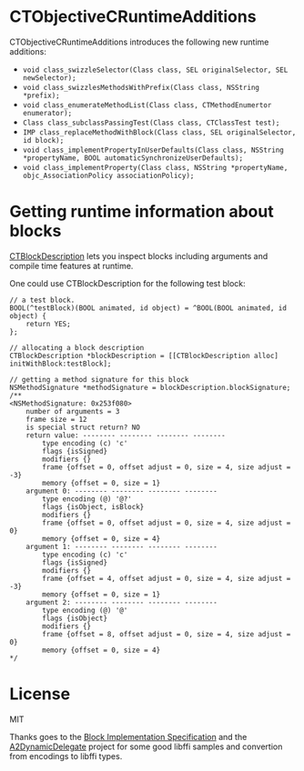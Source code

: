 CTObjectiveCRuntimeAdditions
============================

CTObjectiveCRuntimeAdditions introduces the following new runtime additions:

* `void class_swizzleSelector(Class class, SEL originalSelector, SEL newSelector);`
* `void class_swizzlesMethodsWithPrefix(Class class, NSString *prefix);`
* `void class_enumerateMethodList(Class class, CTMethodEnumertor enumerator);`
* `Class class_subclassPassingTest(Class class, CTClassTest test);`
* `IMP class_replaceMethodWithBlock(Class class, SEL originalSelector, id block);`
* `void class_implementPropertyInUserDefaults(Class class, NSString *propertyName, BOOL automaticSynchronizeUserDefaults);`
* `void class_implementProperty(Class class, NSString *propertyName, objc_AssociationPolicy associationPolicy);`


Getting runtime information about blocks
============================
[CTBlockDescription](https://github.com/ebf/CTObjectiveCRuntimeAdditions/blob/master/CTObjectiveCRuntimeAdditions/CTObjectiveCRuntimeAdditions/CTBlockDescription.h) lets you inspect blocks including arguments and compile time features at runtime.

One could use CTBlockDescription for the following test block:

``` objc
// a test block.
BOOL(^testBlock)(BOOL animated, id object) = ^BOOL(BOOL animated, id object) {
    return YES;
};

// allocating a block description
CTBlockDescription *blockDescription = [[CTBlockDescription alloc] initWithBlock:testBlock];

// getting a method signature for this block
NSMethodSignature *methodSignature = blockDescription.blockSignature;
/**
<NSMethodSignature: 0x253f080>
    number of arguments = 3
    frame size = 12
    is special struct return? NO
    return value: -------- -------- -------- --------
        type encoding (c) 'c'
        flags {isSigned}
        modifiers {}
        frame {offset = 0, offset adjust = 0, size = 4, size adjust = -3}
        memory {offset = 0, size = 1}
    argument 0: -------- -------- -------- --------
        type encoding (@) '@?'
        flags {isObject, isBlock}
        modifiers {}
        frame {offset = 0, offset adjust = 0, size = 4, size adjust = 0}
        memory {offset = 0, size = 4}
    argument 1: -------- -------- -------- --------
        type encoding (c) 'c'
        flags {isSigned}
        modifiers {}
        frame {offset = 4, offset adjust = 0, size = 4, size adjust = -3}
        memory {offset = 0, size = 1}
    argument 2: -------- -------- -------- --------
        type encoding (@) '@'
        flags {isObject}
        modifiers {}
        frame {offset = 8, offset adjust = 0, size = 4, size adjust = 0}
        memory {offset = 0, size = 4}
*/
```

License
============================
MIT

Thanks goes to the [Block Implementation Specification](http://clang.llvm.org/docs/Block-ABI-Apple.txt) and the [A2DynamicDelegate](https://github.com/pandamonia/A2DynamicDelegate) project for some good libffi samples and convertion from encodings to libffi types.
